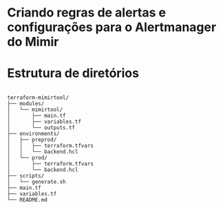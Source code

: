 # Criando regras de alertas e configurações para o Alertmanager do Mimir

# Estrutura de diretórios

```plaintext

terraform-mimirtool/
├── modules/
│   └── mimirtool/
│       ├── main.tf
│       ├── variables.tf
│       └── outputs.tf
├── environments/
│   ├── preprod/
│   │   ├── terraform.tfvars
│   │   └── backend.hcl
│   └── prod/
│       ├── terraform.tfvars
│       └── backend.hcl
├── scripts/
│   └── generate.sh
├── main.tf
├── variables.tf
└── README.md

```

```

```
